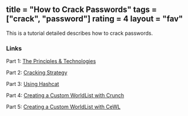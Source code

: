 title = "How to Crack Passwords"
tags = ["crack", "password"]
rating = 4
layout = "fav"
---

This is a tutorial detailed describes how to crack passwords.

### Links

Part 1: [The Principles & Technologies]

Part 2: [Cracking Strategy]

Part 3: [Using Hashcat]

Part 4: [Creating a Custom WorldList with Crunch]

Part 5: [Creating a Custom WorldList with CeWL]

[The Principles & Technologies]:http://null-byte.wonderhowto.com/how-to/hack-like-pro-crack-passwords-part-1-principles-technologies-0156136/
[Cracking Strategy]:http://null-byte.wonderhowto.com/how-to/hack-like-pro-crack-passwords-part-2-cracking-strategy-0156491/
[Using Hashcat]:http://null-byte.wonderhowto.com/how-to/hack-like-pro-crack-passwords-part-3-using-hashcat-0156543/
[Creating a Custom WorldList with Crunch]:http://null-byte.wonderhowto.com/how-to/hack-like-pro-crack-passwords-part-4-creating-custom-wordlist-with-crunch-0156817/
[Creating a Custom WorldList with CeWL]:http://null-byte.wonderhowto.com/how-to/hack-like-pro-crack-passwords-part-5-creating-custom-wordlist-with-cewl-0158855/

